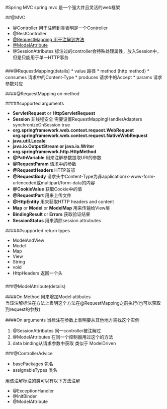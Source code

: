 #Spring MVC
spring mvc 是一个强大并且灵活的web框架

##@MVC
* @Controller  用于注解到类表明是一个Controller
* @RestController 
* [@RequestMapping 用于注解到方法](#rm)
* [@ModelAttribute](#mt)
* @SessionAttributes 标注过的controller会特殊处理属性，放入Session中，但是只能用于单一HTTP事务


<h5 id='rm'></h5>
###@RequestMapping(details)
* value 路径
* method (http method)
* consumes 请求中的Content-Type
* produces 请求中的Accept
* params 请求参数对应

####@RequestMapping on method

#####supported arguments
* **ServletRequest** or **HttpServletRequest**  
* **Session** 非线程安全 需要设置RequestMappingHandlerAdapters synchronizeOnSession true  
* **org.springframework.web.context.request.WebRequest org.springframework.web.context.request.NativeWebRequest**  
* **java.util.Locale**  
* **java.io.OutputStream or java.io.Writer**  
* **org.springframework.http.HttpMethod**  
* **@PathVariable** 用来注解参数提取URI的参数  
* **@RequestParam** 请求中的参数  
* **@RequestHeaders** HTTP首部  
* **@RequestBody** 请求头中Content-Type为非application/x-www-form-urlencoded或multipart/form-data的内容  
* **@CookieValue** 获取Cookie中的值
* **@RequestPart** 用来上传文件  
* **@HttpEntity** 用来获取HTTP headers and content  
* **Map** or **Model** or **ModelMap** 用来传输给View层  
* **BindingResult** or **Errors** 获取验证结果  
* **SessionStatus** 用来清除session attrubutes

######supported return types
* ModelAndView
* Model
* Map
* View
* String
* void
* HttpHeaders 返回一个头


<h5 id='mt'></h5>
###@ModelAttribute(details)

####On Method
用来增加Model attibutes  
当该注解标注在方法上表明这个方法在@RequestMapping之前执行(也可以获取到request的参数)

####On arguments
当标注在参数上表明要从其他地方需找这个实例  
1.  @SessionAttributes 同一controller被注解过  
2.  @ModelAttributes 在同一个控制器用过这个的方法  
3.  data binding从请求参数中获取 类似于 ModelDriven 

###@ControllerAdvice

* basePackages 包名
* assignableTypes 类名


用该注解标注的类可以有以下方法注解
* @ExceptionHandler
* @InitBinder  
* @ModelAttribute
